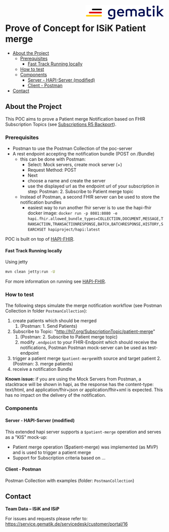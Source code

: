 <img align="right" width="250" height="47" src="/material/Gematik_Logo_Flag.svg"/> <br/>

# Prove of Concept for ISiK Patient merge

<!-- vscode-markdown-toc -->
* [About the Project](#AbouttheProject)
	* [Prerequisites](#Prerequisites)
		* [Fast Track Running locally](#FastTrackRunninglocally)
	* [How to test](#Howtotest)
	* [Components](#Components)
		* [ Server - HAPI-Server (modified)](#Server-HAPI-Servermodified)
		* [Client - Postman](#Client-Postman)
* [Contact](#Contact)

<!-- vscode-markdown-toc-config
	numbering=false
	autoSave=true
	/vscode-markdown-toc-config -->
<!-- /vscode-markdown-toc -->

## <a name='AbouttheProject'></a>About the Project
This POC aims to prove a Patient merge Notification based on FHIR Subscription Topics (see [Subscriptions R5 Backport](https://hl7.org/fhir/uv/subscriptions-backport/)).

### <a name='Prerequisites'></a>Prerequisites

- Postman to use the Postman Collection of the poc-server
- A rest endpoint accepting the notification bundle (POST on /Bundle)
  - this can be done with Postman:
    - Select: Mock servers, create mock server (+)
    - Request Method: POST
    - Next
    - choose a name and create the server
    - use the displayed url as the endpoint url of your subscription in step: Postman: 2. Subscribe to Patient merge topic
  - Instead of Postman, a second FHIR server can be used to store the notification bundles
    - easiest way to run another fhir server is to use the hapi-fhir docker image: `docker run -p 8081:8080 -e hapi.fhir.allowed_bundle_types=COLLECTION,DOCUMENT,MESSAGE,TRANSACTION,TRANSACTIONRESPONSE,BATCH,BATCHRESPONSE,HISTORY,SEARCHSET hapiproject/hapi:latest`

POC is built on top of [HAPI-FHIR](https://github.com/hapifhir/hapi-fhir-jpaserver-starter).

#### <a name='FastTrackRunninglocally'></a>Fast Track Running locally

 Using jetty
```bash
mvn clean jetty:run -U
```
For more information on running see [HAPI-FHIR](https://github.com/hapifhir/hapi-fhir-jpaserver-starter).

### <a name='Howtotest'></a>How to test
The following steps simulate the merge notification workflow (see Postman Collection in folder `PostmanCollection`):

1. create patients which should be merged
   1. (Postman: 1. Send Patients)
1. Subscribe to Topic: "http://hl7.org/SubscriptionTopic/patient-merge"
   1. (Postman: 2. Subscribe to Patient merge topic)
   2. modify `.endpoint` to your FHIR-Endpoint which should receive the notifications, Postman Postman mock-server can be used as test-endpoint
1. trigger a patient merge `$patient-merge`with source and target patient
   2.  (Postman: 3. merge patients)
1. receive a notification Bundle

**Known issue:**  if you are using the Mock Servers from Postman, a stacktrace will be shown in hapi, as the response has the content-type: text/html, and application/fhir+json or application/fhir+xml is expected.
This has no impact on the delivery of the notification.

### <a name='Components'></a>Components

#### <a name='Server-HAPI-Servermodified'></a> Server - HAPI-Server (modified)
This extended hapi server supports a `$patient-merge` operation and serves as a "KIS" mock-up:
- Patient merge operation ($patient-merge) was implemented (as MVP) and is used to trigger a patient merge
- Support for Subscription criteria based on ...

#### <a name='Client-Postman'></a>Client - Postman
Postman Collection with examples (folder: `PostmanCollection`)

## <a name='Contact'></a>Contact

**Team Data – ISiK and ISiP**

For issues and requests please refer to:
https://service.gematik.de/servicedesk/customer/portal/16
